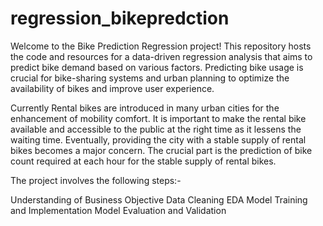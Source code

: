 # regression_bikepredction
Welcome to the Bike Prediction Regression project! This repository hosts the code and resources for a data-driven regression analysis that aims to predict bike demand based on various factors. Predicting bike usage is crucial for bike-sharing systems and urban planning to optimize the availability of bikes and improve user experience.

Currently Rental bikes are introduced in many urban cities for the enhancement of mobility comfort. It is important to make the rental bike available and accessible to the public at the right time as it lessens the waiting time. Eventually, providing the city with a stable supply of rental bikes becomes a major concern. The crucial part is the prediction of bike count required at each hour for the stable supply of rental bikes.

The project involves the following steps:-

Understanding of Business Objective
Data Cleaning
EDA
Model Training and Implementation
Model Evaluation and Validation
